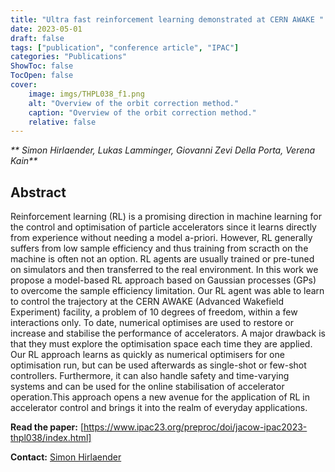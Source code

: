 ```yaml
---
title: "Ultra fast reinforcement learning demonstrated at CERN AWAKE "
date: 2023-05-01
draft: false
tags: ["publication", "conference article", "IPAC"]
categories: "Publications"
ShowToc: false
TocOpen: false
cover:
    image: imgs/THPL038_f1.png
    alt: "Overview of the orbit correction method."
    caption: "Overview of the orbit correction method."
    relative: false
---
```


_** Simon Hirlaender, Lukas Lamminger, Giovanni Zevi Della Porta, Verena Kain**_

## Abstract

Reinforcement learning (RL) is a promising direction in machine learning for the control and optimisation of particle accelerators since it learns directly from experience without needing a model a-priori. However, RL generally suffers from low sample efficiency and thus training from scracth on the machine is often not an option. RL agents are usually trained or pre-tuned on simulators and then transferred to the real environment. In this work we propose a model-based RL approach based on Gaussian processes (GPs) to overcome the sample efficiency limitation. Our RL agent was able to learn to control the trajectory at the CERN AWAKE (Advanced Wakefield Experiment) facility, a problem of 10 degrees of freedom, within a few interactions only.
To date, numerical optimises are used to restore or increase and stabilise the performance of accelerators. A major drawback is that they must explore the optimisation space each time they are applied. Our RL approach learns as quickly as numerical optimisers for one optimisation run, but can be used afterwards as single-shot or few-shot controllers. Furthermore, it can also handle safety and time-varying systems and can be used for the online stabilisation of accelerator operation.This approach opens a new avenue for the application of RL in accelerator control and brings it into the realm of everyday applications.

**Read the paper:** [https://www.ipac23.org/preproc/doi/jacow-ipac2023-thpl038/index.html]

**Contact:**
[Simon Hirlaender](mailto:simon.hirlaender@plus.ac.at)
